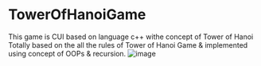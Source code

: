 # TowerOfHanoiGame
This game is CUI based on language c++ withe concept of Tower of Hanoi <br/>
Totally based on the all the rules of Tower of Hanoi Game & implemented using concept of OOPs & recursion.
![image](https://user-images.githubusercontent.com/131138623/232711515-dfb45145-5dae-467b-8309-0d76c0357cea.png)
